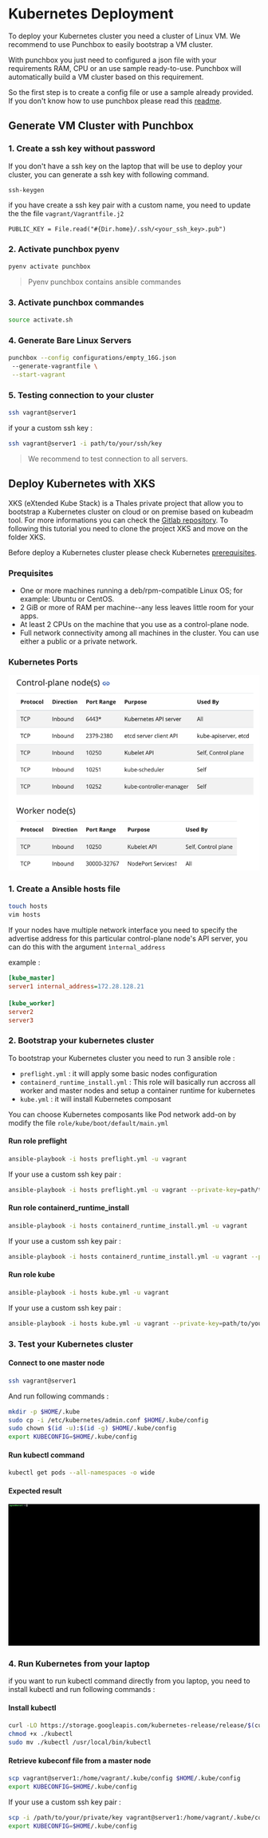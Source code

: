 ﻿#  Kubernetes Deployment


To deploy your Kubernetes cluster you need a cluster of Linux VM. We recommend to use Punchbox to easily bootstrap a VM cluster.

With punchbox you just need to configured a json file with your requirements RAM, CPU or an use sample ready-to-use. Punchbox will automatically build a VM cluster based on this requirement.

So the first step is to create a config file or use a sample already provided.
If you don't know how to use punchbox please read this [readme](../README.md).

## Generate VM Cluster with Punchbox

### 1. Create a ssh key without password

If you don't have a ssh key on the laptop that will be use to deploy your cluster, you can generate a ssh key with following command.

```ssh
ssh-keygen
```
if you have create a ssh key pair with a custom name, you need to update the the file ``vagrant/Vagrantfile.j2``

```jinja
PUBLIC_KEY = File.read("#{Dir.home}/.ssh/<your_ssh_key>.pub")
```

### 2. Activate punchbox pyenv

 ```sh
pyenv activate punchbox
```

> Pyenv punchbox contains ansible commandes

### 3. Activate punchbox commandes

 ```sh
source activate.sh
```


### 4. Generate Bare Linux Servers
```sh
punchbox --config configurations/empty_16G.json
 --generate-vagrantfile \
 --start-vagrant
```


### 5. Testing connection to your cluster

```sh
ssh vagrant@server1
```

if your a custom ssh key :

```sh
ssh vagrant@server1 -i path/to/your/ssh/key
```

> We recommend to test connection to all servers.


##  Deploy Kubernetes with XKS

XKS (eXtended Kube Stack) is a Thales private project that allow you to bootstrap a Kubernetes cluster on cloud or on premise based on kubeadm tool.
For more informations you can check the [Gitlab repository](https://gitlab.thalesdigital.io/sixdt/xks/-/tree/develop).
To following this tutorial you need to clone the project XKS and move on the folder XKS.

Before deploy a Kubernetes cluster please check Kubernetes [prerequisites](https://kubernetes.io/docs/setup/production-environment/tools/kubeadm/create-cluster-kubeadm/).

### Prequisites

-   One or more machines running a deb/rpm-compatible Linux OS; for example: Ubuntu or CentOS.
-   2 GiB or more of RAM per machine--any less leaves little room for your apps.
-   At least 2 CPUs on the machine that you use as a control-plane node.
-   Full network connectivity among all machines in the cluster. You can use either a public or a private network.

### Kubernetes Ports


![](./images/kubernetes_prerequisites_port.png)

### 1. Create a Ansible hosts file

 ```sh
touch hosts
vim hosts
```

If your nodes have multiple network interface you need to specify the advertise address for this particular control-plane node's API server, you can do this with the argument ``ìnternal_address``

example  :

```ini
[kube_master]
server1 internal_address=172.28.128.21

[kube_worker]
server2
server3
```


### 2. Bootstrap your kubernetes cluster

To bootstrap your Kubernetes cluster you need to run 3 ansible role :

 - `preflight.yml` : it will apply some basic nodes configuration
 - `containerd_runtime_install.yml` : This role will basically run accross all worker and master nodes and setup a container runtime for kubernetes
 - `kube.yml` : it will install Kubernetes composant

You can choose Kubernetes composants like Pod network add-on by modify the file ``role/kube/boot/default/main.yml``


#### Run role preflight 
```sh
ansible-playbook -i hosts preflight.yml -u vagrant
```
If your use a custom ssh key pair : 
```sh
ansible-playbook -i hosts preflight.yml -u vagrant --private-key=path/to/your/ssh/private/key
```

#### Run role containerd_runtime_install 
```sh
ansible-playbook -i hosts containerd_runtime_install.yml -u vagrant
```
If your use a custom ssh key pair : 
```sh
ansible-playbook -i hosts containerd_runtime_install.yml -u vagrant --private-key=path/to/your/ssh/private/key
```

#### Run role kube 
```sh
ansible-playbook -i hosts kube.yml -u vagrant
```
If your use a custom ssh key pair : 
```sh
ansible-playbook -i hosts kube.yml -u vagrant --private-key=path/to/your/ssh/private/key
```


### 3. Test your Kubernetes cluster

#### Connect  to one master node

```sh
ssh vagrant@server1
```

And run following commands : 

```sh
mkdir -p $HOME/.kube
sudo cp -i /etc/kubernetes/admin.conf $HOME/.kube/config
sudo chown $(id -u):$(id -g) $HOME/.kube/config
export KUBECONFIG=$HOME/.kube/config
```

#### Run kubectl command

```sh
kubectl get pods --all-namespaces -o wide
```

#### Expected result

![](./images/test_kube.gif)

### 4. Run Kubernetes from your laptop

if you want to run kubectl command directly from you laptop, you need to install kubectl and run following commands :


#### Install kubectl
```sh
curl -LO https://storage.googleapis.com/kubernetes-release/release/$(curl -s https://storage.googleapis.com/kubernetes-release/release/stable.txt)/bin/linux/amd64/kubectl
chmod +x ./kubectl
sudo mv ./kubectl /usr/local/bin/kubectl
```

#### Retrieve kubeconf file from a master node
```sh
scp vagrant@server1:/home/vagrant/.kube/config $HOME/.kube/config
export KUBECONFIG=$HOME/.kube/config
```

If your use a custom ssh key pair : 

```sh
scp -i /path/to/your/private/key vagrant@server1:/home/vagrant/.kube/config  $HOME/.kube/config
export KUBECONFIG=$HOME/.kube/config
```

